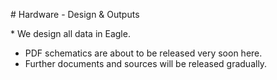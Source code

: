 # Hardware - Design &amp; Outputs

* We design all data in Eagle.
* PDF schematics are about to be released very soon here.
* Further documents and sources will be released gradually.
